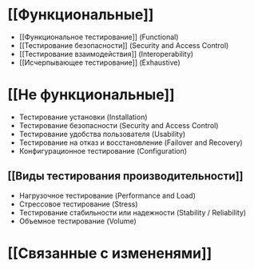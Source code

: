 # [[Функциональные]]
- [[Функциональное тестирование]] (Functional)
- [[Тестирование безопасности]] (Security and Access Control)
- [[Тестирование взаимодействия]] (Interoperability)
- [[Исчерпывающее тестирование]] (Exhaustive)


# [[Не функциональные]]
- Тестирование установки (Installation)
- Тестирование безопасности (Security and Access Control)
- Тестирование удобства пользователя (Usability)
- Тестирование на отказ и восстановление (Failover and Recovery)
- Конфигурационное тестирование (Configuration)
## [[Виды тестирования производительности]]
- Нагрузочное тестирование (Performance and Load)
- Стрессовое тестирование (Stress)
- Тестирование стабильности или надежности (Stability / Reliability)
- Объемное тестирование (Volume)
# [[Связанные с измененями]]